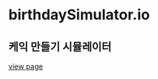 # birthdaySimulator.io

## 케익 만들기 시뮬레이터
[view page](https://jsweetpotato.github.io/birthday.simulator.io/)
